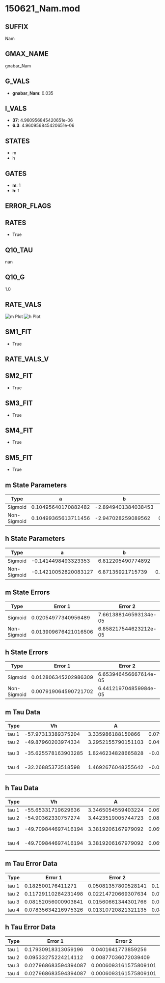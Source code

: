 # 150621_Nam.mod

## SUFFIX

Nam

## GMAX_NAME

gnabar_Nam

## G_VALS

- **gnabar_Nam**: 0.035

## I_VALS

- **37**: 4.960956845420651e-06
- **6.3**: 4.960956845420651e-06

## STATES

- m
- h

## GATES

- **m**: 1
- **h**: 1

## ERROR_FLAGS


## RATES

- True

## Q10_TAU

nan

## Q10_G

1.0

## RATE_VALS

![m Plot](/Users/pbozelos/Dropbox/icg-Chai-Panos/supermodels/output_markdown_files/Na/150621_Nam.mod/images/m.png)
![h Plot](/Users/pbozelos/Dropbox/icg-Chai-Panos/supermodels/output_markdown_files/Na/150621_Nam.mod/images/h.png)

## SM1_FIT

- True

## RATE_VALS_V

## SM2_FIT

- True

## SM3_FIT

- True

## SM4_FIT

- True

## SM5_FIT

- True

## m State Parameters

| Type | a | b | c | d |
| --- | --- | --- | --- | --- |
| Sigmoid | 0.10495640170882482 | -2.8949401384038453 |
| Non-Sigmoid | 0.10499365613711456 | -2.947028259089562 | 0.9995257537841458 | -0.008422049996012674 |

## h State Parameters

| Type | a | b | c | d |
| --- | --- | --- | --- | --- |
| Sigmoid | -0.1414498493323353 | 6.812205490774892 |
| Non-Sigmoid | -0.14210052820083127 | 6.87135921715739 | 0.9985804962033795 | 0.005359943255203553 |

## m State Errors

| Type | Error 1 | Error 2 | Error 3 |
| --- | --- | --- | --- |
| Sigmoid | 0.02054977340956489 | 7.661388146593134e-05 | 0.013241218924483288 |
| Non-Sigmoid | 0.013909676421016506 | 6.858217544623212e-05 | 0.00896268133903976 |

## h State Errors

| Type | Error 1 | Error 2 | Error 3 |
| --- | --- | --- | --- |
| Sigmoid | 0.012806345202986309 | 6.653946456667614e-05 | 0.009816360723951884 |
| Non-Sigmoid | 0.007919064590721702 | 6.441219704859984e-05 | 0.006070146742621876 |

## m Tau Data

| Type | Vh | A | b1 | b2 | c1 | c2 | d1 | d2 | e1 | e2 |
| --- | --- | --- | --- | --- | --- | --- | --- | --- | --- | --- |
| tau 1 | -57.97313389375204 | 3.335986188150866 | 0.07983694074044652 | 0.05358637099229697 |
| tau 2 | -49.87960203974334 | 3.2952155790151103 | 0.04550201795063281 | -0.00042690497455835836 | 0.08318505576688268 | -0.0005140199097848828 |
| tau 3 | -35.625578163903285 | 1.8246234828665828 | -0.012695031810373708 | -0.0006368390032644212 | 5.250247523455844e-06 | 0.11271549462352655 | -0.0022952473629131507 | 1.159737956680809e-05 |
| tau 4 | -32.26885373518598 | 1.4692676048255642 | -0.02190055186943703 | -0.0004949868296646122 | 7.145402386684283e-06 | -1.862794821764176e-08 | 0.10758857221267985 | -0.0028630925951367513 | 2.544757027359249e-05 | -7.002901195558785e-08 |

## h Tau Data

| Type | Vh | A | b1 | b2 | c1 | c2 | d1 | d2 | e1 | e2 |
| --- | --- | --- | --- | --- | --- | --- | --- | --- | --- | --- |
| tau 1 | -55.65331719629636 | 3.3465054559403224 | 0.06712510501443818 | 0.05781837288799366 |
| tau 2 | -54.90362330757274 | 3.4423519005744723 | 0.08136713061288812 | 0.0006229241099546778 | 0.07248069141090323 | -0.0003667099235451483 |
| tau 3 | -49.709844697416194 | 3.3819206167979092 | 0.06984789822396881 | 0.0009250700164332708 | 1.1850168982451921e-05 | 0.10306590665975204 | -0.0011613532359609092 | 4.0703054714266275e-06 |
| tau 4 | -49.709844697416194 | 3.3819206167979092 | 0.06984789822396881 | 0.0009250700164332708 | 1.1850168982451921e-05 | 0.0 | 0.10306590665975204 | -0.0011613532359609092 | 4.0703054714266275e-06 | 0.0 |

## m Tau Error Data

| Type | Error 1 | Error 2 | Error 3 |
| --- | --- | --- | --- |
| tau 1 | 0.182500176411271 | 0.05081357800528141 | 0.1121655118174383 |
| tau 2 | 0.11729110284231498 | 0.02214720669307634 | 0.07208769241018416 |
| tau 3 | 0.08152056000903841 | 0.01560661344301766 | 0.050102939716902516 |
| tau 4 | 0.07835634216975326 | 0.01310720821321135 | 0.04815819576966671 |

## h Tau Error Data

| Type | Error 1 | Error 2 | Error 3 |
| --- | --- | --- | --- |
| tau 1 | 0.17930918313059196 | 0.0401641773859256 | 0.10685724461552155 |
| tau 2 | 0.09533275224214112 | 0.00877036072039409 | 0.05681245683211961 |
| tau 3 | 0.027968683594394087 | 0.0006093161575809101 | 0.016667615189812322 |
| tau 4 | 0.027968683594394087 | 0.0006093161575809101 | 0.016667615189812322 |

